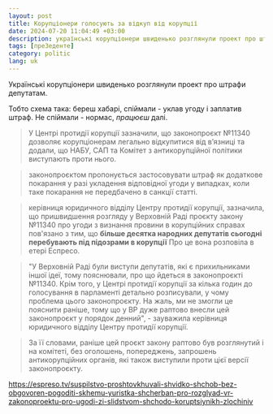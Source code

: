 ```yaml
---
layout: post
title: Корупціонери голосують за відкуп від корупції
date: 2024-07-20 11:04:49 +03:00
description: українські корупціонери швиденько розглянули проект про штрафи депутатам
tags: [преЗеденте]
category: politic
lang: uk
---
```


Українські корупціонери швиденько розглянули проект про штрафи депутатам.

Тобто схема така: береш хабарі, спіймали - уклав угоду і заплатив штраф. 
Не спіймали - нормас, _працюєш_ далі.

> У Центрі протидії корупції зазначили, що законопроєкт №11340 дозволяє корупціонерам легально відкупитися від в’язниці та додали, що НАБУ, САП та Комітет з антикорупційної політики виступають проти нього.

> законопроєктом пропонується застосовувати штраф як додаткове покарання у разі укладення відповідної угоди у випадках, коли таке покарання не передбачено в санкції статті.

> керівниця юридичного відділу Центру протидії корупції, зазначила, що пришвидшення розгляду у Верховній Раді проєкту закону №11340 про угоди з визнання провини в корупційних справах пов'язано з тим, що **більше десятка народних депутатів сьогодні перебувають під підозрами в корупції**
Про це вона розповіла в етері Еспресо.

> "У Верховній Раді були виступи депутатів, які є прихильниками іншої ідеї, тому пояснювали, про що йдеться в законопроєкті №11340.  Крім того, у Центрі протидії корупції за кілька годин до голосування в парламенті детально розписували, у чому проблема цього законопроєкту. На жаль, ми не змогли це пояснити раніше, тому що у ВР дуже раптово внесли цей законопроєкт у порядок денний", - зауважила керівниця юридичного відділу Центру протидії корупції.

> За її словами, раніше цей проєкт закону раптово був розглянутий і на комітеті, без оголошень, попереджень, запрошень антикорупційних органів, які також виступили проти цієї версії законопроєкту.

https://espreso.tv/suspilstvo-proshtovkhuvali-shvidko-shchob-bez-obgovoren-pogoditi-skhemu-yuristka-shcherban-pro-rozglyad-vr-zakonoproektu-pro-ugodi-zi-slidstvom-shchodo-koruptsiynikh-zlochiniv
